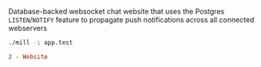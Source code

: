 Database-backed websocket chat website that uses the Postgres `LISTEN`/`NOTIFY`
feature to propagate push notifications across all connected webservers

```bash
./mill -i app.test
```

```diff
2 - Website
```